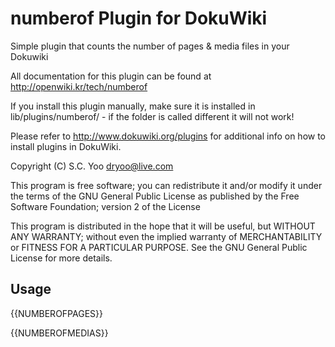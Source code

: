 numberof Plugin for DokuWiki
=========

Simple plugin that counts the number of pages & media files in your Dokuwiki

All documentation for this plugin can be found at
http://openwiki.kr/tech/numberof

If you install this plugin manually, make sure it is installed in
lib/plugins/numberof/ - if the folder is called different it
will not work!

Please refer to http://www.dokuwiki.org/plugins for additional info
on how to install plugins in DokuWiki.


Copyright (C) S.C. Yoo <dryoo@live.com>

This program is free software; you can redistribute it and/or modify
it under the terms of the GNU General Public License as published by
the Free Software Foundation; version 2 of the License

This program is distributed in the hope that it will be useful,
but WITHOUT ANY WARRANTY; without even the implied warranty of
MERCHANTABILITY or FITNESS FOR A PARTICULAR PURPOSE.  See the
GNU General Public License for more details.


Usage
-----

  {{NUMBEROFPAGES}}


  {{NUMBEROFMEDIAS}}

